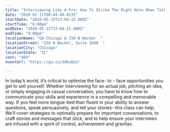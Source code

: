 ```yaml
---
title: "Interviewing Like A Pro: How To Strike The Right Note When Talking About Yourself"
date: "2020-02-11T00:49:40.023Z"
startDate: "2020-05-12T23:04:15.000Z"
startTime: "6:00pm"
endDate: "2020-05-12T23:04:15.000Z"
endTime: "9:00pm"
locationName: "GA Chicago @ 150 N Wacker  "
locationStreet: "150 N Wacker, Suite 2600  "
locationCity: "Chicago"
locationState: "IL"
cost: "$60"
eventUrl: "https://ga.co/39ku6Go"

---
```


In today’s world, it’s critical to optimize the face- to – face opportunities you get to sell yourself. Whether interviewing for an actual job, pitching an idea, or simply engaging in casual conversation, you have to know how to communicate your skills and experience in a compelling and memorable way. If you feel more tongue-tied than fluent in your ability to answer questions, speak persuasively, and tell your stories- this class can help. We’ll cover strategies to optimally prepare for important conversations, to craft stories and messages that stick, and to help ensure your interviews are infused with a spirit of control, achievement and gravitas.

